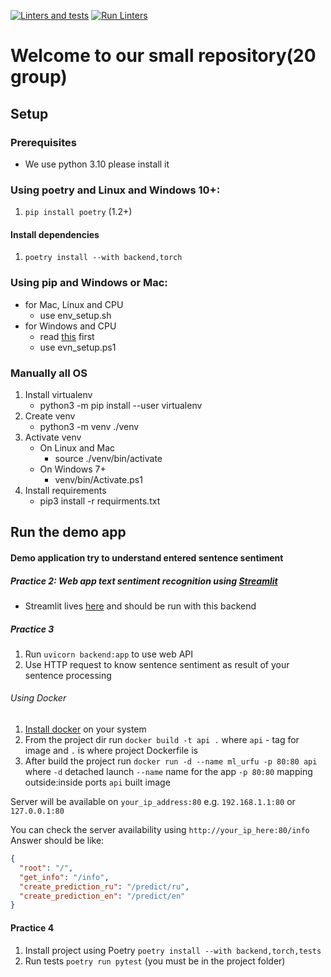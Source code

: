 [![Linters and tests](https://github.com/urfuMagDS2022SFgroup/urfu_ml_backend/actions/workflows/run_lints_and_tests_.yml/badge.svg?branch=main)](https://github.com/urfuMagDS2022SFgroup/urfu_ml_backend/actions/workflows/run_lints_and_tests_.yml)
[![Run Linters](https://github.com/urfuMagDS2022SFgroup/urfu_ml_backend/actions/workflows/run_linters.yml/badge.svg)](https://github.com/urfuMagDS2022SFgroup/urfu_ml_backend/actions/workflows/run_linters.yml)

# Welcome to our small repository(20 group)

## Setup

### Prerequisites

- We use python 3.10 please install it

### Using poetry and Linux and Windows 10+:

1. `pip install poetry` (1.2+)

#### Install dependencies

1. `poetry install --with backend,torch`

### Using pip and Windows or Mac:

- for Mac, Linux and CPU
    - use env_setup.sh
- for Windows and CPU
    - read [this](https://learn.microsoft.com/en-us/powershell/module/microsoft.powershell.core/about/about_execution_policies?view=powershell-7.3) first
    - use evn_setup.ps1

### Manually all OS

1. Install virtualenv
    - python3 -m pip install --user virtualenv
2. Create venv
    - python3 -m venv ./venv
3. Activate venv
    - On Linux and Mac
        - source ./venv/bin/activate
    - On Windows 7+
        - venv/bin/Activate.ps1
4. Install requirements
    - pip3 install -r requirments.txt

## Run the demo app
#### Demo application try to understand entered sentence sentiment
##### Practice 2: Web app text sentiment recognition using [Streamlit](https://streamlit.io/)

- Streamlit lives [here](https://github.com/urfuMagDS2022SFgroup/streamlit_frontend) and should be run with this backend
##### Practice 3
1. Run `uvicorn backend:app` to use web API
2. Use HTTP request to know sentence sentiment as result of your sentence processing
###### Using Docker
1. [Install docker](https://docs.docker.com/get-docker/) on your system
2. From the project dir run `docker build -t api .` where `api` - tag for image and `.` is where project Dockerfile is
3. After build the project run `docker run -d --name ml_urfu -p 80:80 api` where `-d` detached launch
`--name` name for the app `-p 80:80` mapping outside:inside ports `api` built image

Server will be available on `your_ip_address:80` e.g. `192.168.1.1:80` or `127.0.0.1:80`

You can check the server availability using `http://your_ip_here:80/info`
Answer should be like:

```json
{
  "root": "/",
  "get_info": "/info",
  "create_prediction_ru": "/predict/ru",
  "create_prediction_en": "/predict/en"
}
```

#### Practice 4

1. Install project using Poetry `poetry install --with backend,torch,tests`
2. Run tests `poetry run pytest` (you must be in the project folder)
